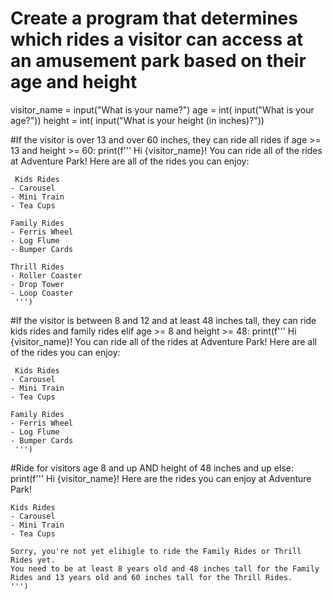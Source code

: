 # Create a program that determines which rides a visitor can access at an amusement park based on their age and height

visitor_name = input("What is your name?")
age = int( input("What is your age?"))
height = int( input("What is your height (in inches)?"))



#If the visitor is over 13 and over 60 inches, they can ride all rides
if age >= 13 and height >= 60: 
     print(f'''
     Hi {visitor_name}! You can ride all of the rides at Adventure Park! 
     Here are all of the rides you can enjoy: 

     Kids Rides 
    - Carousel
    - Mini Train
    - Tea Cups 
    
    Family Rides 
    - Ferris Wheel 
    - Log Flume 
    - Bumper Cards

    Thrill Rides
    - Roller Coaster
    - Drop Tower
    - Loop Coaster
     ''')


#If the visitor is between 8 and 12 and at least 48 inches tall, they can ride kids rides and family rides
elif age >= 8 and height >= 48: 
     print(f'''
     Hi {visitor_name}! You can ride all of the rides at Adventure Park! 
     Here are all of the rides you can enjoy: 

     Kids Rides 
    - Carousel
    - Mini Train
    - Tea Cups 
    
    Family Rides 
    - Ferris Wheel 
    - Log Flume 
    - Bumper Cards
     ''')

#Ride for visitors age 8 and up AND height of 48 inches and up
else:
    print(f'''
    Hi {visitor_name}! Here are the rides you can enjoy at Adventure Park!
     
    Kids Rides 
    - Carousel
    - Mini Train
    - Tea Cups 
   
    Sorry, you're not yet elibigle to ride the Family Rides or Thrill Rides yet.
    You need to be at least 8 years old and 48 inches tall for the Family Rides and 13 years old and 60 inches tall for the Thrill Rides.
    ''')



